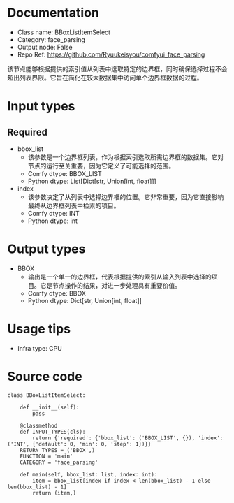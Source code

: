 # Documentation
- Class name: BBoxListItemSelect
- Category: face_parsing
- Output node: False
- Repo Ref: https://github.com/Ryuukeisyou/comfyui_face_parsing

该节点能够根据提供的索引值从列表中选取特定的边界框，同时确保选择过程不会超出列表界限。它旨在简化在较大数据集中访问单个边界框数据的过程。

# Input types
## Required
- bbox_list
    - 该参数是一个边界框列表，作为根据索引选取所需边界框的数据集。它对节点的运行至关重要，因为它定义了可能选择的范围。
    - Comfy dtype: BBOX_LIST
    - Python dtype: List[Dict[str, Union[int, float]]]
- index
    - 该参数决定了从列表中选择边界框的位置。它非常重要，因为它直接影响最终从边界框列表中检索的项目。
    - Comfy dtype: INT
    - Python dtype: int

# Output types
- BBOX
    - 输出是一个单一的边界框，代表根据提供的索引从输入列表中选择的项目。它是节点操作的结果，对进一步处理具有重要价值。
    - Comfy dtype: BBOX
    - Python dtype: Dict[str, Union[int, float]]

# Usage tips
- Infra type: CPU

# Source code
```
class BBoxListItemSelect:

    def __init__(self):
        pass

    @classmethod
    def INPUT_TYPES(cls):
        return {'required': {'bbox_list': ('BBOX_LIST', {}), 'index': ('INT', {'default': 0, 'min': 0, 'step': 1})}}
    RETURN_TYPES = ('BBOX',)
    FUNCTION = 'main'
    CATEGORY = 'face_parsing'

    def main(self, bbox_list: list, index: int):
        item = bbox_list[index if index < len(bbox_list) - 1 else len(bbox_list) - 1]
        return (item,)
```